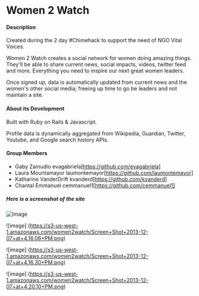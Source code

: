 # Women 2 Watch

#### Description
Created during the 2 day #Chimehack to support the need of NGO Vital Voices.

Women 2 Watch creates a social network for women doing amazing things. They'll be able to share current news, social impacts, videos, twitter feed and more. Everything you need to inspire our next great women leaders.

Once signed up, data is automatically updated from current news and the women's other social media; freeing up time to go be leaders and not maintain a site.



#### About its Development
Built with Ruby on Rails & Javascript.

Profile data is dynamically aggregated from Wikipedia, Guardian, Twitter, Youtube, and Google search history APIs.

#### Group Members
* Gaby Zamudio evagabriela[https://github.com/evagabriela]
* Laura Mountamayor laumontemayor[https://github.com/laumontemayor]
* Katharine VanderDrift kvanderd[https://github.com/kvanderd]
* Chantal Emmanuel cemmanuel1[https://github.com/cemmanuel1] 

##### Here is a screenshot of the site

![Image](https://s3-us-west-1.amazonaws.com/women2watch/Screen+Shot+2013-12-07+at+4.12.37+PM.png)

![image] (https://s3-us-west-1.amazonaws.com/women2watch/Screen+Shot+2013-12-07+at+4.16.06+PM.png)

![image] (https://s3-us-west-1.amazonaws.com/women2watch/Screen+Shot+2013-12-07+at+4.16.30+PM.png)

![image] (https://s3-us-west-1.amazonaws.com/women2watch/Screen+Shot+2013-12-07+at+4.20.10+PM.png)
